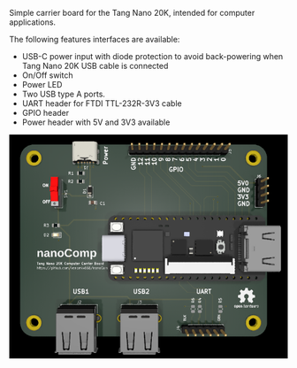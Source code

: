Simple carrier board for the Tang Nano 20K, intended for computer applications.   

The following features interfaces are available:
* USB-C power input with diode protection to avoid back-powering when Tang Nano 20K USB cable is connected
* On/Off switch
* Power LED
* Two USB type A ports.
* UART header for FTDI TTL-232R-3V3 cable
* GPIO header
* Power header with 5V and 3V3 available

<img src="https://github.com/venomix666/nanoComp/blob/main/nanoComp_3D.png">
